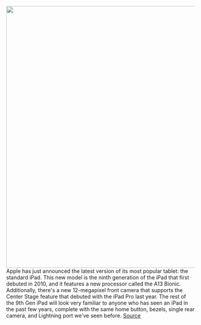 <img src='https://cdn.vox-cdn.com/thumbor/jZWIgOV5cUpequXwn2o288bP3tg=/0x0:1780x999/1200x800/filters:focal(748x358:1032x642)/cdn.vox-cdn.com/uploads/chorus_image/image/69857220/lcimg_06408afc_ebbc_4bcf_a6a4_db043132841a.0.jpg' width='700px' /><br/>
Apple has just announced the latest version of its most popular tablet: the standard iPad. This new model is the ninth generation of the iPad that first debuted in 2010, and it features a new processor called the A13 Bionic. Additionally, there's a new 12-megapixel front camera that supports the Center Stage feature that debuted with the iPad Pro last year. The rest of the 9th Gen iPad will look very familiar to anyone who has seen an iPad in the past few years, complete with the same home button, bezels, single rear camera, and Lightning port we've seen before.
<a href='https://www.theverge.com/2021/9/14/22672438/ipad-2021-new-price-specs-release-date-apple-a13-chip'> Source <a/>